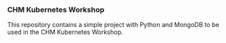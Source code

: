 ### CHM Kubernetes Workshop

This repository contains a simple project with Python and MongoDB to be used in the CHM Kubernetes Workshop.